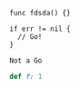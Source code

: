 ```golang
func fdsda() {}
```

```
if err != nil {
  // Go!
}
```

```
Not a Go
```

```ruby
def f: 1
```
